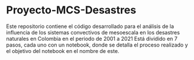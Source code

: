 # Proyecto-MCS-Desastres
Este repositorio contiene el código desarrollado para el análisis de la influencia de los sistemas convectivos de mesoescala en los desastres naturales en Colombia en el periodo de 2001 a 2021
Está dividido en 7 pasos, cada uno con un notebook, donde se detalla el proceso realizado y el objetivo del notebook en el nombre de este.
